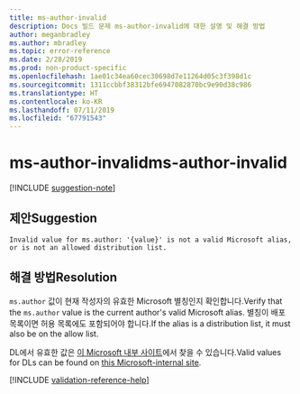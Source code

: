 ```yaml
---
title: ms-author-invalid
description: Docs 빌드 문제 ms-author-invalid에 대한 설명 및 해결 방법
author: meganbradley
ms.author: mbradley
ms.topic: error-reference
ms.date: 2/28/2019
ms.prod: non-product-specific
ms.openlocfilehash: 1ae01c34ea60cec30698d7e11264d05c3f398d1c
ms.sourcegitcommit: 1311ccbbf38312bfe6947082870bc9e90d38c986
ms.translationtype: HT
ms.contentlocale: ko-KR
ms.lasthandoff: 07/11/2019
ms.locfileid: "67791543"
---
```

# <a name="ms-author-invalid"></a><span data-ttu-id="66c81-103">ms-author-invalid</span><span class="sxs-lookup"><span data-stu-id="66c81-103">ms-author-invalid</span></span>

[!INCLUDE [suggestion-note](includes/suggestion-note.md)]

## <a name="suggestion"></a><span data-ttu-id="66c81-104">제안</span><span class="sxs-lookup"><span data-stu-id="66c81-104">Suggestion</span></span>

`Invalid value for ms.author: '{value}' is not a valid Microsoft alias, or is not an allowed distribution list.`

## <a name="resolution"></a><span data-ttu-id="66c81-105">해결 방법</span><span class="sxs-lookup"><span data-stu-id="66c81-105">Resolution</span></span>

<span data-ttu-id="66c81-106">`ms.author` 값이 현재 작성자의 유효한 Microsoft 별칭인지 확인합니다.</span><span class="sxs-lookup"><span data-stu-id="66c81-106">Verify that the `ms.author` value is the current author's valid Microsoft alias.</span></span> <span data-ttu-id="66c81-107">별칭이 배포 목록이면 허용 목록에도 포함되어야 합니다.</span><span class="sxs-lookup"><span data-stu-id="66c81-107">If the alias is a distribution list, it must also be on the allow list.</span></span>

<span data-ttu-id="66c81-108">DL에서 유효한 값은 [이 Microsoft 내부 사이트](https://docsmetadatatool.azurewebsites.net/allowlists)에서 찾을 수 있습니다.</span><span class="sxs-lookup"><span data-stu-id="66c81-108">Valid values for DLs can be found on [this Microsoft-internal site](https://docsmetadatatool.azurewebsites.net/allowlists).</span></span>

<!--make sure to add this file to your includes folder and verify the path-->
[!INCLUDE [validation-reference-help](includes/validation-reference-help.md)]
